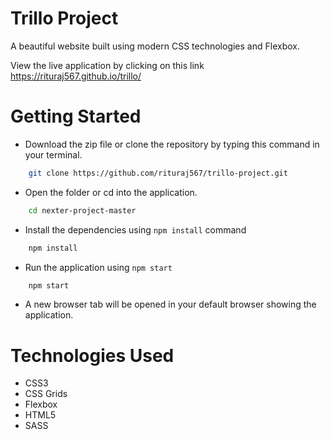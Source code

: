 # Trillo Project


A beautiful website built using modern CSS technologies and Flexbox.

View the live application by clicking on this link https://rituraj567.github.io/trillo/

Getting Started
===============

- Download the zip file or clone the repository by typing this command in your terminal.
```bash
    git clone https://github.com/rituraj567/trillo-project.git
```

- Open the folder or cd into the application.
```bash
    cd nexter-project-master
```

- Install the dependencies using `npm install` command
```bash
    npm install
```

- Run the application using `npm start`
```bash
    npm start
```

- A new browser tab will be opened in your default browser showing the application.

Technologies Used
===============

- CSS3
- CSS Grids
- Flexbox
- HTML5
- SASS